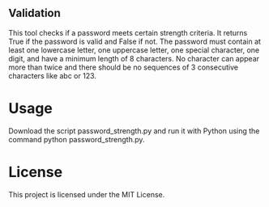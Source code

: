 ## Validation

This tool checks if a password meets certain strength criteria. It returns True if the password is valid and False if not. The password must contain at least one lowercase letter, one uppercase letter, one special character, one digit, and have a minimum length of 8 characters. No character can appear more than twice and there should be no sequences of 3 consecutive characters like abc or 123.

# Usage
Download the script password_strength.py and run it with Python using the command python password_strength.py.

# License
This project is licensed under the MIT License.


